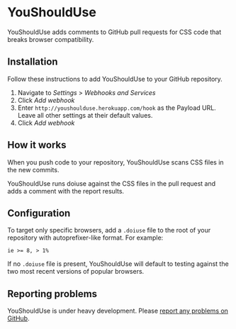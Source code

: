 # YouShouldUse

YouShouldUse adds comments to GitHub pull requests for CSS code that breaks
browser compatibility.

## Installation

Follow these instructions to add YouShouldUse to your GitHub repository.

1. Navigate to *Settings* > *Webhooks and Services*
2. Click *Add webhook*
3. Enter `http://youshoulduse.herokuapp.com/hook` as the Payload URL. Leave all
   other settings at their default values.
4. Click *Add webhook*

## How it works

When you push code to your repository, YouShouldUse scans CSS files in the new
commits.

YouShouldUse runs doiuse against the CSS files in the pull request and adds a
comment with the report results.

## Configuration

To target only specific browsers, add a `.doiuse` file to the root of your
repository with autoprefixer-like format. For example:

`ie >= 8, > 1%`

If no `.doiuse` file is present, YouShouldUse will default to testing against
the two most recent versions of popular browsers.

## Reporting problems

YouShouldUse is under heavy development. Please [report any problems on GitHub](https://github.com/mdn/YouShouldUse/issues).
